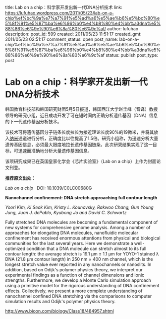 title: Lab on a chip：科学家开发出新一代DNA分析技术
link: https://lufuhao.wordpress.com/2011/05/23/lab-on-a-chip%ef%bc%9a%e7%a7%91%e5%ad%a6%e5%ae%b6%e5%bc%80%e5%8f%91%e5%87%ba%e6%96%b0%e4%b8%80%e4%bb%a3dna%e5%88%86%e6%9e%90%e6%8a%80%e6%9c%af/
author: lufuhao
description: 
post_id: 599
created: 2011/05/23 11:51:17
created_gmt: 2011/05/23 02:51:17
comment_status: open
post_name: lab-on-a-chip%ef%bc%9a%e7%a7%91%e5%ad%a6%e5%ae%b6%e5%bc%80%e5%8f%91%e5%87%ba%e6%96%b0%e4%b8%80%e4%bb%a3dna%e5%88%86%e6%9e%90%e6%8a%80%e6%9c%af
status: publish
post_type: post

# Lab on a chip：科学家开发出新一代DNA分析技术

韩国教育科技部和韩国研究财团5月5日报道，韩国西江大学赵圭峰（音译）教授领导的研究小组，近日成功开发了可在短时间内正确分析遗传基因（DNA）信息的下一代遗传基因分析技术。 

该技术可将遗传基因分子链条长度拉长为接近理论长度90%的19微米，并将其放入[纳米](http://www.bioon.net/Search.asp?Field=Title&ClassID=&keyword=%E7%BA%B3%E7%B1%B3)通道进行分析，正确度比以往提高了1.5倍。研究小组称，为迅速分析大量遗传基因信息，必须最大限度地拉长遗传基因链条，此次研究结果实现了这一目标，可迅速而准确地分析大量遗传基因信息。 

该项研究成果已在英国皇家化学会《芯片实验室》（Lab on a chip）上作为封面论文刊登。 

**推荐原文出处：**

_Lab on a chip_   DOI: 10.1039/C0LC00680G 

**Nanochannel confinement: DNA stretch approaching full contour length**

_Yoori Kim, Ki Seok Kim, Kristy L. Kounovsky, Rakwoo Chang, Gun Young Jung, Juan J. dePablo, Kyubong Jo and David C. Schwartz_

Fully stretched DNA molecules are becoming a fundamental component of new systems for comprehensive genome analysis. Among a number of approaches for elongating DNA molecules, nanofluidic molecular confinement has received enormous attentions from physical and biological communities for the last several years. Here we demonstrate a well-optimized condition that a DNA molecule can stretch almost to its full contour length: the average stretch is 19.1 μm ± 1.1 μm for YOYO-1 stained λ DNA (21.8 μm contour length) in 250 nm × 400 nm channel, which is the longest stretch value ever reported in any nanochannels or nanoslits. In addition, based on Odijk's polymer physics theory, we interpret our experimental findings as a function of channel dimensions and ionic strengths. Furthermore, we develop a Monte Carlo simulation approach using a primitive model for the rigorous understanding of DNA confinement effects. Collectively, we present a more complete understanding of nanochannel confined DNA stretching via the comparisons to computer simulation results and Odijk's polymer physics theory. 

<http://www.bioon.com/biology/Class18/484957.shtml>